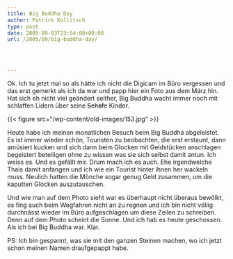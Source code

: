 ```yaml
---
title: Big Buddha Day
author: Patrick Kollitsch
type: post
date: 2005-09-03T23:54:00+00:00
url: /2005/09/big-buddha-day/




---
```

Ok. Ich tu jetzt mal so als hätte ich nicht die Digicam im Büro vergessen und das erst gemerkt als ich da war und papp hier ein Foto aus dem März hin. Hat sich eh nicht viel geändert seither, Big Buddha wacht immer noch mit schlaffen Lidern über seine <del>Schafe</del> Kinder.

{{< figure src="/wp-content/old-images/153.jpg" >}}

Heute habe ich meinen monatlichen Besuch beim Big Buddha abgeleistet. Es ist immer wieder schön, Touristen zu beobachten, die erst erstaunt, dann amüsiert kucken und sich dann beim Glocken mit Geldstücken anschlagen begeistert beteiligen ohne zu wissen was sie sich selbst damit antun. Ich weiss es. Und es gefällt mir. Drum mach ich es auch. Ehe irgendwelche Thais damit anfangen und ich wie ein Tourist hinter ihnen her wackeln muss. Neulich hatten die Mönche sogar genug Geld zusammen, um die kaputten Glocken auszutauschen. 

Und wie man auf dem Photo sieht war es überhaupt nicht überaus bewölkt, es fing auch beim Wegfahren nicht an zu regnen und ich bin nicht völlig durchnässt wieder im Büro aufgeschlagen um diese Zeilen zu schreiben. Denn auf dem Photo scheint die Sonne. Und ich hab es heute geschossen. Als ich bei Big Buddha war. Klar.

PS: Ich bin gespannt, was sie mit den ganzen Steinen machen, wo ich jetzt schon meinen Namen draufgepappt habe.
